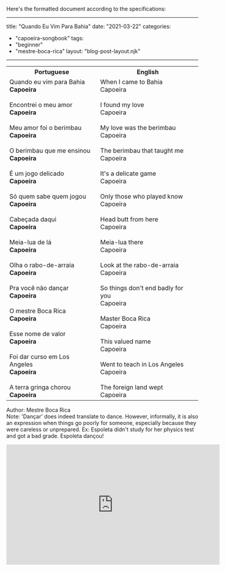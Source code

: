 Here's the formatted document according to the specifications:

---
title: "Quando Eu Vim Para Bahia"
date: "2021-03-22"
categories: 
  - "capoeira-songbook"
tags: 
  - "beginner"
  - "mestre-boca-rica"
layout: "blog-post-layout.njk"
---

<table class="capoeira-table">
    <tr class="header-row">
        <th>Portuguese</th>
        <th>English</th>
    </tr>
    <tr>
        <td>Quando eu vim para Bahia<br>
<strong>Capoeira</strong><br>
<br>
Encontrei o meu amor<br>
<strong>Capoeira</strong><br>
<br>
Meu amor foi o berimbau<br>
<strong>Capoeira</strong><br>
<br>
O berimbau que me ensinou<br>
<strong>Capoeira</strong><br>
<br>
É um jogo delicado<br>
<strong>Capoeira</strong><br>
<br>
Só quem sabe quem jogou<br>
<strong>Capoeira</strong><br>
<br>
Cabeçada daqui<br>
<strong>Capoeira</strong><br>
<br>
Meia-lua de lá<br>
<strong>Capoeira</strong><br>
<br>
Olha o rabo-de-arraia<br>
<strong>Capoeira</strong><br>
<br>
Pra você não dançar<br>
<strong>Capoeira</strong><br>
<br>
O mestre Boca Rica<br>
<strong>Capoeira</strong><br>
<br>
Esse nome de valor<br>
<strong>Capoeira</strong><br>
<br>
Foi dar curso em Los Angeles<br>
<strong>Capoeira</strong><br>
<br>
A terra gringa chorou<br>
<strong>Capoeira</strong></td>
        <td>When I came to Bahia<br>
Capoeira<br>
<br>
I found my love<br>
Capoeira<br>
<br>
My love was the berimbau<br>
Capoeira<br>
<br>
The berimbau that taught me<br>
Capoeira<br>
<br>
It's a delicate game<br>
Capoeira<br>
<br>
Only those who played know<br>
Capoeira<br>
<br>
Head butt from here<br>
Capoeira<br>
<br>
Meia-lua there<br>
Capoeira<br>
<br>
Look at the rabo-de-arraia<br>
Capoeira<br>
<br>
So things don't end badly for you<br>
Capoeira<br>
<br>
Master Boca Rica<br>
Capoeira<br>
<br>
This valued name<br>
Capoeira<br>
<br>
Went to teach in Los Angeles<br>
Capoeira<br>
<br>
The foreign land wept<br>
Capoeira</td>
    </tr>
</table>

<figcaption>

Author: Mestre Boca Rica  
Note: 'Dançar' does indeed translate to dance. However, informally, it is also an expression when things go poorly for someone, especially because they were careless or unprepared. Ex: Espoleta didn't study for her physics test and got a bad grade. Espoleta dançou!

</figcaption>

<iframe width="560" height="315" src="https://www.youtube.com/embed/sKr-ZlDZAvg" title="YouTube video player" frameborder="0" allow="accelerometer; autoplay; clipboard-write; encrypted-media; gyroscope; picture-in-picture" allowfullscreen></iframe>
